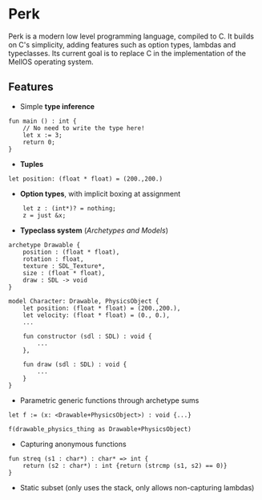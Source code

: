 # Perk

Perk is a modern low level programming language, compiled to C. It builds on C's simplicity, adding features such as option types, lambdas and typeclasses. Its current goal is to replace C in the implementation of the MellOS operating system.

## Features

- Simple **type inference**

```
fun main () : int {
    // No need to write the type here!
    let x := 3;
    return 0;
} 
```

- **Tuples**

```
let position: (float * float) = (200.,200.)
```

- **Option types**, with implicit boxing at assignment

```
    let z : (int*)? = nothing;
    z = just &x;
```

- **Typeclass system** (*Archetypes and Models*)

```
archetype Drawable {
    position : (float * float),
    rotation : float,
    texture : SDL_Texture*,
    size : (float * float),
    draw : SDL -> void
}
```

```
model Character: Drawable, PhysicsObject {
    let position: (float * float) = (200.,200.),
    let velocity: (float * float) = (0., 0.),
    ...

    fun constructor (sdl : SDL) : void {
        ...
    },

    fun draw (sdl : SDL) : void {
        ...
    }
}
```

- Parametric generic functions through archetype sums

```
let f := (x: <Drawable+PhysicsObject>) : void {...}

f(drawable_physics_thing as Drawable+PhysicsObject)
```

- Capturing anonymous functions

```
fun streq (s1 : char*) : char* => int {
    return (s2 : char*) : int {return (strcmp (s1, s2) == 0)}
}
```

- Static subset (only uses the stack, only allows non-capturing lambdas)
